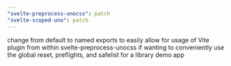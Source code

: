 ```yaml
---
"svelte-preprocess-unocss": patch
"svelte-scoped-uno": patch
---
```


change from default to named exports to easily allow for usage of Vite plugin from within svelte-preprocess-unocss if wanting to conveniently use the global reset, preflights, and safelist for a library demo app
